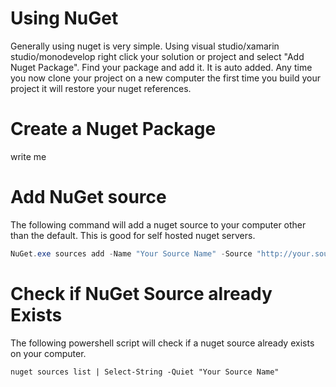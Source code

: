 # Using NuGet
Generally using nuget is very simple.  Using visual studio/xamarin studio/monodevelop right click your solution or project and select "Add Nuget Package".  Find your package and add it.  It is auto added.  Any time you now clone your project on a new computer the first time you build your project it will restore your nuget references.

# Create a Nuget Package
write me

# Add NuGet source

The following command will add a nuget source to your computer other than the default.  This is good for self hosted nuget servers.

```powershell
NuGet.exe sources add -Name "Your Source Name" -Source "http://your.source.url"
```



# Check if NuGet Source already Exists
The following powershell script will check if a nuget source already exists on your computer. 

```
nuget sources list | Select-String -Quiet "Your Source Name"
```